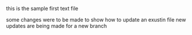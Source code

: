 this is the sample first text file

some changes were to be made to show how to update an exustin file
 new updates are being made for a new branch
 